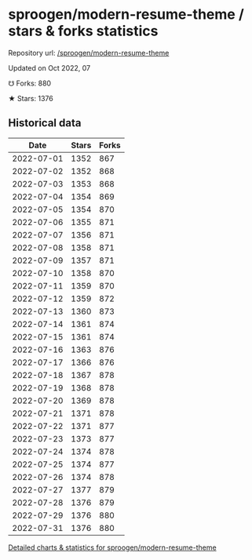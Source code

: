# sproogen/modern-resume-theme / stars & forks statistics

Repository url: [/sproogen/modern-resume-theme](https://github.com/sproogen/modern-resume-theme)

Updated on Oct 2022, 07

☋ Forks: 880

★ Stars: 1376

## Historical data
| Date | Stars | Forks |
|------|-------|-------|
| 2022-07-01 | 1352 | 867 | 
| 2022-07-02 | 1352 | 868 | 
| 2022-07-03 | 1353 | 868 | 
| 2022-07-04 | 1354 | 869 | 
| 2022-07-05 | 1354 | 870 | 
| 2022-07-06 | 1355 | 871 | 
| 2022-07-07 | 1356 | 871 | 
| 2022-07-08 | 1358 | 871 | 
| 2022-07-09 | 1357 | 871 | 
| 2022-07-10 | 1358 | 870 | 
| 2022-07-11 | 1359 | 870 | 
| 2022-07-12 | 1359 | 872 | 
| 2022-07-13 | 1360 | 873 | 
| 2022-07-14 | 1361 | 874 | 
| 2022-07-15 | 1361 | 874 | 
| 2022-07-16 | 1363 | 876 | 
| 2022-07-17 | 1366 | 876 | 
| 2022-07-18 | 1367 | 878 | 
| 2022-07-19 | 1368 | 878 | 
| 2022-07-20 | 1369 | 878 | 
| 2022-07-21 | 1371 | 878 | 
| 2022-07-22 | 1371 | 877 | 
| 2022-07-23 | 1373 | 877 | 
| 2022-07-24 | 1374 | 878 | 
| 2022-07-25 | 1374 | 877 | 
| 2022-07-26 | 1374 | 878 | 
| 2022-07-27 | 1377 | 879 | 
| 2022-07-28 | 1376 | 879 | 
| 2022-07-29 | 1376 | 880 | 
| 2022-07-31 | 1376 | 880 | 


[Detailed charts & statistics for sproogen/modern-resume-theme](https://reviewgithub.com/rep/sproogen/modern-resume-theme)
